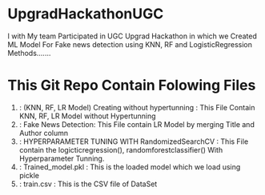 # UpgradHackathonUGC

I with My team Participated in UGC Upgrad Hackathon
in which we Created ML Model For Fake news detection using KNN, RF and LogisticRegression Methods.......


# This Git Repo Contain Folowing Files
  1) : (KNN, RF, LR Model) Creating without hypertunning  : This File Contain KNN, RF, LR Model without Hypertunning 
  2) : Fake News Detection: This File contain LR Model by merging Title and Author column
  3) : HYPERPARAMETER TUNING WITH RandomizedSearchCV : This File contain the logicticregression(), randomforestclassifier() With Hyperparameter Tunning.
  4) : Trained_model.pkl : This is the loaded model which we load using pickle
  5) : train.csv : This is the CSV file of DataSet 
